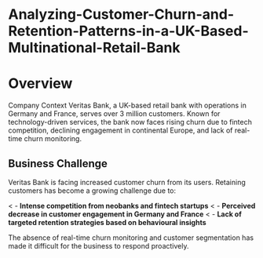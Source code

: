# Analyzing-Customer-Churn-and-Retention-Patterns-in-a-UK-Based-Multinational-Retail-Bank

# Overview 

Company Context Veritas Bank, a UK-based retail bank with operations in Germany and France, serves over 3 million customers. Known for technology-driven services, the bank now faces rising churn due to fintech competition, declining engagement in continental Europe, and lack of real-time churn monitoring.

## Business Challenge 

Veritas Bank is facing increased customer churn from its users. Retaining customers has become a growing challenge due to:

< - **Intense competition from neobanks and fintech startups**
< - **Perceived decrease in customer engagement in Germany and France**
< - **Lack of targeted retention strategies based on behavioural insights**

The absence of real-time churn monitoring and customer segmentation has made it difficult for the business to respond
proactively.
